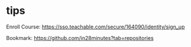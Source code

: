 # tips
Enroll Course:
https://sso.teachable.com/secure/164090/identity/sign_up

Bookmark:
https://github.com/in28minutes?tab=repositories
